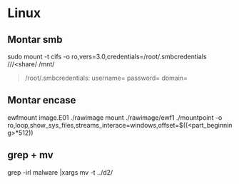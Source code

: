 # Linux
## Montar smb
sudo mount -t cifs -o ro,vers=3.0,credentials=/root/.smbcredentials //<ip>/<share/ /mnt/<mountpoint>
> /root/.smbcredentials:
username=<user>
password=<password>
domain=<domain>

## Montar encase
ewfmount image.E01 ./rawimage
mount ./rawimage/ewf1 ./mountpoint -o ro,loop,show_sys_files,streams_interace=windows,offset=$((<part_beginning>*512)) 

## grep + mv
grep -irl malware |xargs mv -t ../d2/
